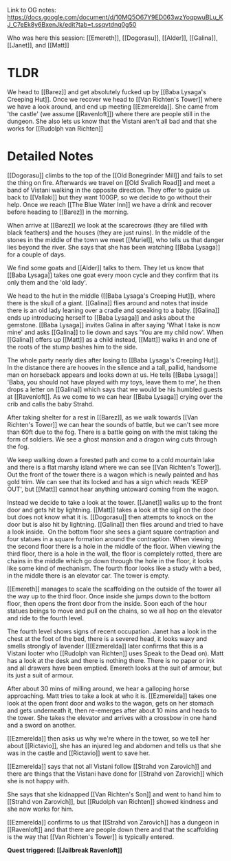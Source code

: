 Link to OG notes: https://docs.google.com/document/d/10MQ5O67Y9ED063wzYoqpwuBLu_KJ_C7eEk8y6BxenJk/edit?tab=t.ssqvtdnq0g50

Who was here this session: [[Emereth]], [[Dogorasu]], [[Alder]], [[Galina]], [[Janet]], and [[Matt]]
# TLDR
We head to [[Barez]] and get absolutely fucked up by [[Baba Lysaga's Creeping Hut]]. Once we recover we head to [[Van Richten's Tower]] where we have a look around, and end up meeting [[Ezmerelda]]. She came from 'the castle' (we assume [[Ravenloft]]) where there are people still in the dungeon. She also lets us know that the Vistani aren't all bad and that she works for [[Rudolph van Richten]]

# Detailed Notes
[[Dogorasu]] climbs to the top of the [[Old Bonegrinder Mill]] and fails to set the thing on fire. Afterwards we travel on [[Old Svalich Road]] and meet a band of Vistani walking in the opposite direction. They offer to guide us back to [[Vallaki]] but they want 100GP, so we decide to go without their help. Once we reach [[The Blue Water Inn]] we have a drink and recover before heading to [[Barez]] in the morning. 

When arrive at [[Barez]] we look at the scarecrows (they are filled with black feathers) and the houses (they are just ruins). In the middle of the stones in the middle of the town we meet [[Muriel]], who tells us that danger lies beyond the river. She says that she has been watching [[Baba Lysaga]] for a couple of days. 

We find some goats and [[Alder]] talks to them. They let us know that [[Baba Lysaga]] takes one goat every moon cycle and they confirm that its only them and the 'old lady'. 

We head to the hut in the middle ([[Baba Lysaga's Creeping Hut]]), where there is the skull of a giant. [[Galina]] flies around and notes that inside there is an old lady leaning over a cradle and speaking to a baby. [[Galina]] ends up introducing herself to [[Baba Lysaga]] and asks about the gemstone. [[Baba Lysaga]] invites Galina in after saying 'What I take is now mine' and asks [[Galina]] to lie down and says 'You are my child now'. When [[Galina]] offers up [[Matt]] as a child instead, [[Matt]] walks in and one of the roots of the stump bashes him to the side. 

The whole party nearly dies after losing to [[Baba Lysaga's Creeping Hut]]. In the distance there are hooves in the silence and a tall, pallid, handsome man on horseback appears and looks down at us. He tells [[Baba Lysaga]] 'Baba, you should not have played with my toys, leave them to me', he then drops a letter on [[Galina]] which says that we would be his humbled guests at [[Ravenloft]]. As we come to we can hear [[Baba Lysaga]] crying over the crib and calls the baby Strahd. 

After taking shelter for a rest in [[Barez]], as we walk towards [[Van Richten's Tower]] we can hear the sounds of battle, but we can't see more than 60ft due to the fog. There is a battle going on with the mist taking the form of soldiers. We see a ghost mansion and a dragon wing cuts through the fog.

We keep walking down a forested path and come to a cold mountain lake and there is a flat marshy island where we can see [[Van Richten's Tower]]. Out the front of the tower there is a wagon which is newly painted and has gold trim. We can see that its locked and has a sign which reads 'KEEP OUT', but [[Matt]] cannot hear anything untoward coming from the wagon. 

Instead we decide to take a look at the tower. [[Janet]] walks up to the front door and gets hit by lightning. [[Matt]] takes a look at the sigil on the door but does not know what it is. [[Dogorasu]] then attempts to knock on the door but is also hit by lightning. [[Galina]] then flies around and tried to have a look inside.  On the bottom floor she sees a giant square contraption and four statues in a square formation around the contraption. When viewing the second floor there is a hole in the middle of the floor. When viewing the third floor, there is a hole in the wall, the floor is completely rotted, there are chains in the middle which go down through the hole in the floor, it looks like some kind of mechanism. The fourth floor looks like a study with a bed, in the middle there is an elevator car. The tower is empty.

[[Emereth]] manages to scale the scaffolding on the outside of the tower all the way up to the third floor. Once inside she jumps down to the bottom floor, then opens the front door from the inside. Soon each of the hour statues beings to move and pull on the chains, so we all hop on the elevator and ride to the fourth level. 

The fourth level shows signs of recent occupation. Janet has a look in the chest at the foot of the bed, there is a severed head, it looks waxy and smells strongly of lavender ([[Ezmerelda]] later confirms that this is a Vistani looter who [[Rudolph van Richten]] uses Speak to the Dead on). Matt has a look at the desk and there is nothing there. There is no paper or ink and all drawers have been emptied. Emereth looks at the suit of armour, but its just a suit of armour.

After about 30 mins of milling around, we hear a galloping horse approaching. Matt tries to take a look at who it is. [[Ezmerelda]] takes one look at the open front door and walks to the wagon, gets on her stomach and gets underneath it, then re-emerges after about 10 mins and heads to the tower. She takes the elevator and arrives with a crossbow in one hand and a sword on another. 

[[Ezmerelda]] then asks us why we're where in the tower, so we tell her about [[Rictavio]], she has an injured leg and abdomen and tells us that she was in the castle and [[Rictavio]] went to save her. 

[[Ezmerelda]] says that not all Vistani follow [[Strahd von Zarovich]] and there are things that the Vistani have done for [[Strahd von Zarovich]] which she is not happy with. 

She says that she kidnapped [[Van Richten's Son]] and went to hand him to [[Strahd von Zarovich]], but [[Rudolph van Richten]] showed kindness and she now works for him. 

[[Ezmerelda]] confirms to us that [[Strahd von Zarovich]] has a dungeon in [[Ravenloft]] and that there are people down there and that the scaffolding is the way that [[Van Richten's Tower]] is typically entered. 

**Quest triggered: [[Jailbreak Ravenloft]]**